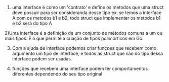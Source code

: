 1) uma interface é como um 'contrato' e define os metodos que uma struct deve possuir para ser consideranda desse tipo
ex: se temos a interface A com os metodos b1 e b2, todo struct que implementar os metodos b1 e b2 será do tipo A

2)Uma interface é a definição de um conjunto de métodos comuns a um ou mais tipos. É o que permite a criação de tipos polimórficos em Go.

3) Com a ajuda de interface podemos criar funçoes que recebem como argumento um tipo de interface, e todos as struct
que são do tipo dessa interface podem ser usadas.

4) funções que recebem uma interface podem ter comportamentos diferentes dependendo do seu tipo original
